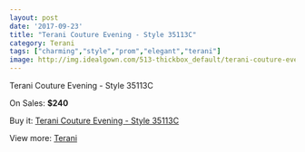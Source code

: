 ```yaml
---
layout: post
date: '2017-09-23'
title: "Terani Couture Evening - Style 35113C"
category: Terani
tags: ["charming","style","prom","elegant","terani"]
image: http://img.idealgown.com/513-thickbox_default/terani-couture-evening-style-35113c.jpg
---
```

Terani Couture Evening - Style 35113C

On Sales: **$240**
<a href="https://www.idealgown.com/en/terani/191-terani-couture-evening-style-35113c.html"><amp-img layout="responsive" width="600" height="600" src="//img.idealgown.com/513-thickbox_default/terani-couture-evening-style-35113c.jpg" alt="Terani Couture Evening - Style 35113C 0" /></a>
<a href="https://www.idealgown.com/en/terani/191-terani-couture-evening-style-35113c.html"><amp-img layout="responsive" width="600" height="600" src="//img.idealgown.com/514-thickbox_default/terani-couture-evening-style-35113c.jpg" alt="Terani Couture Evening - Style 35113C 1" /></a>

Buy it: [Terani Couture Evening - Style 35113C](https://www.idealgown.com/en/terani/191-terani-couture-evening-style-35113c.html "Terani Couture Evening - Style 35113C")

View more: [Terani](https://www.idealgown.com/en/4-terani "Terani")